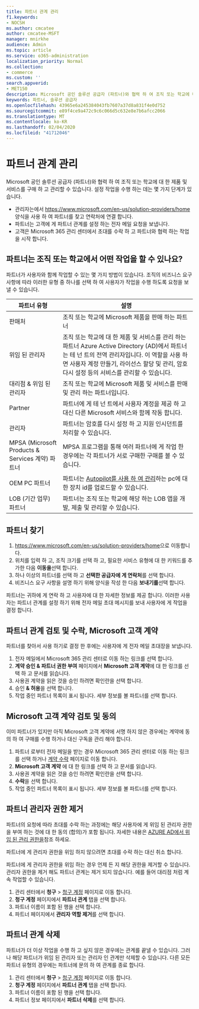 ```yaml
---
title: 파트너 관계 관리
f1.keywords:
- NOCSH
ms.author: cmcatee
author: cmcatee-MSFT
manager: mnirkhe
audience: Admin
ms.topic: article
ms.service: o365-administration
localization_priority: Normal
ms.collection:
- commerce
ms.custom: ''
search.appverid:
- MET150
description: Microsoft 공인 솔루션 공급자 (파트너)와 협력 하 여 조직 또는 학교에 대 한 제품 및 서비스를 구매 하 고 관리 하는 방법에 대해 알아봅니다.
keywords: 파트너, 솔루션 공급자
ms.openlocfilehash: 43965e6a245384043fb7607a37d8a831f4e0d752
ms.sourcegitcommit: e89f4ce9a472c9c6c066d5c632e8e7b6afcc2066
ms.translationtype: MT
ms.contentlocale: ko-KR
ms.lasthandoff: 02/04/2020
ms.locfileid: "41712046"
---
```

# <a name="manage-partner-relationships"></a>파트너 관계 관리

Microsoft 공인 솔루션 공급자 (파트너)와 협력 하 여 조직 또는 학교에 대 한 제품 및 서비스를 구매 하 고 관리할 수 있습니다. 설정 작업을 수행 하는 데는 몇 가지 단계가 있습니다.

- 관리자는에서 <a href="https://www.microsoft.com/en-us/solution-providers/home" target="_blank">https://www.microsoft.com/en-us/solution-providers/home</a>양식을 사용 하 여 파트너를 찾고 연락처에 연결 합니다.
- 파트너는 고객에 게 파트너 관계를 설정 하는 전자 메일 요청을 보냅니다.
- 고객은 Microsoft 365 관리 센터에서 초대를 수락 하 고 파트너와 협력 하는 작업을 시작 합니다.

## <a name="what-can-a-partner-do-for-my-organization-or-school"></a>파트너는 조직 또는 학교에서 어떤 작업을 할 수 있나요?

파트너가 사용자와 함께 작업할 수 있는 몇 가지 방법이 있습니다. 조직의 비즈니스 요구 사항에 따라 이러한 유형 중 하나를 선택 하 여 사용자가 작업을 수행 하도록 요청을 보낼 수 있습니다.

| 파트너 유형 | 설명 |
| ------ | ------------------- |
| 판매처 | 조직 또는 학교에 Microsoft 제품을 판매 하는 파트너 |
| 위임 된 관리자 | 조직 또는 학교에 대 한 제품 및 서비스를 관리 하는 파트너 Azure Active Directory (AD)에서 파트너는 테 넌 트의 전역 관리자입니다. 이 역할을 사용 하면 사용자 계정 만들기, 라이선스 할당 및 관리, 암호 다시 설정 등의 서비스를 관리할 수 있습니다. |
| 대리점 & 위임 된 관리자 | 조직 또는 학교에 Microsoft 제품 및 서비스를 판매 및 관리 하는 파트너입니다. |
| Partner | 파트너에 게 테 넌 트에서 사용자 계정을 제공 하 고 대신 다른 Microsoft 서비스와 함께 작동 합니다. |
| 관리자 | 파트너는 암호를 다시 설정 하 고 지원 인시던트를 처리할 수 있습니다. |
| MPSA (Microsoft Products & Services 계약) 파트너 | MPSA 프로그램을 통해 여러 파트너에 게 작업 한 경우에는 각 파트너가 서로 구매한 구매를 볼 수 있습니다. |
| OEM PC 파트너 | 파트너는 [Autopilot를 사용 하 여 관리](https://docs.microsoft.com/microsoft-store/add-profile-to-devices)하는 pc에 대 한 장치 id를 업로드할 수 있습니다. |
| LOB (기간 업무) 파트너 | 파트너는 조직 또는 학교에 해당 하는 LOB 앱을 개발, 제출 및 관리할 수 있습니다. |

## <a name="find-a-partner"></a>파트너 찾기

1. <a href="https://www.microsoft.com/en-us/solution-providers/home" target="_blank">https://www.microsoft.com/en-us/solution-providers/home</a>으로 이동합니다.
2. 위치를 입력 하 고, 조직 크기를 선택 하 고, 필요한 서비스 유형에 대 한 키워드를 추가한 다음 **이동을**선택 합니다.
3. 하나 이상의 파트너를 선택 하 고 **선택한 공급자에 게 연락처**를 선택 합니다.
4. 비즈니스 요구 사항을 설명 하기 위해 양식을 작성 한 다음 **보내기를**선택 합니다.

파트너는 귀하에 게 연락 하 고 사용자에 대 한 자세한 정보를 제공 합니다. 이러한 사용자는 파트너 관계를 설정 하기 위해 전자 메일 초대 메시지를 보내 사용자에 게 작업을 결정 합니다.

## <a name="review-and-accept-a-partner-relationship-and-microsoft-customer-agreement"></a>파트너 관계 검토 및 수락, Microsoft 고객 계약

파트너를 찾아서 사용 하기로 결정 한 후에는 사용자에 게 전자 메일 초대장을 보냅니다.

1. 전자 메일에서 Microsoft 365 관리 센터로 이동 하는 링크를 선택 합니다.
2. **계약 승인 & 파트너 권한 부여** 페이지에서 **Microsoft 고객 계약**에 대 한 링크를 선택 하 고 문서를 읽습니다.
3. 사용권 계약을 읽은 것을 승인 하려면 확인란을 선택 합니다.
4. 승인 **& 허용**을 선택 합니다.
5. 작업 중인 파트너 목록이 표시 됩니다. 세부 정보를 볼 파트너를 선택 합니다.

## <a name="review-and-accept-a-microsoft-customer-agreement"></a>Microsoft 고객 계약 검토 및 동의

이미 파트너가 있지만 아직 Microsoft 고객 계약에 서명 하지 않은 경우에는 계약에 동의 하 여 구매를 수행 하거나 대신 구독을 관리 해야 합니다.

1. 파트너 로부터 전자 메일을 받는 경우 Microsoft 365 관리 센터로 이동 하는 링크를 선택 하거나 <a href="https://go.microsoft.com/fwlink/?linkid=2116573" target="_blank">계약 수락</a> 페이지로 이동 합니다.
2. **Microsoft 고객 계약** 에 대 한 링크를 선택 하 고 문서를 읽습니다.
3. 사용권 계약을 읽은 것을 승인 하려면 확인란을 선택 합니다.
4. **수락**을 선택 합니다.
5. 작업 중인 파트너 목록이 표시 됩니다. 세부 정보를 볼 파트너를 선택 합니다.

## <a name="remove-partner-admin-privileges"></a>파트너 관리자 권한 제거

파트너의 요청에 따라 초대를 수락 하는 과정에는 해당 사용자에 게 위임 된 관리자 권한을 부여 하는 것에 대 한 동의 (합의)가 포함 됩니다. 자세한 내용은 [AZURE AD에서 위임 된 관리 권한을](https://docs.microsoft.com/partner-center/customers_revoke_admin_privileges#delegated-admin-privileges-in-azure-ad)참조 하세요.

파트너에 게 관리자 권한을 위임 하지 않으려면 초대를 수락 하는 대신 취소 합니다.

파트너에 게 관리자 권한을 위임 하는 경우 언제 든 지 해당 권한을 제거할 수 있습니다. 관리자 권한을 제거 해도 파트너 관계는 제거 되지 않습니다. 예를 들어 대리점 처럼 계속 작업할 수 있습니다.

1. 관리 센터에서 **청구** > <a href="https://go.microsoft.com/fwlink/p/?linkid=2103629" target="_blank">청구 계정</a> 페이지로 이동 합니다.
2. **청구 계정** 페이지에서 **파트너 관계** 탭을 선택 합니다.
3. 파트너 이름이 포함 된 행을 선택 합니다.
4. 파트너 페이지에서 **관리자 역할 제거**를 선택 합니다.

## <a name="delete-a-partner-relationship"></a>파트너 관계 삭제

파트너가 더 이상 작업을 수행 하 고 싶지 않은 경우에는 관계를 끝낼 수 있습니다. 그러나 해당 파트너가 위임 된 관리자 또는 관리자 인 관계만 삭제할 수 있습니다. 다른 모든 파트너 유형의 경우에는 파트너에 문의 하 여 관계를 종료 합니다.

1. 관리 센터에서 **청구** > <a href="https://go.microsoft.com/fwlink/p/?linkid=2103629" target="_blank">청구 계정</a> 페이지로 이동 합니다.
2. **청구 계정** 페이지에서 **파트너 관계** 탭을 선택 합니다.
3. 파트너 이름이 포함 된 행을 선택 합니다.
4. 파트너 정보 페이지에서 **파트너 삭제**를 선택 합니다.
